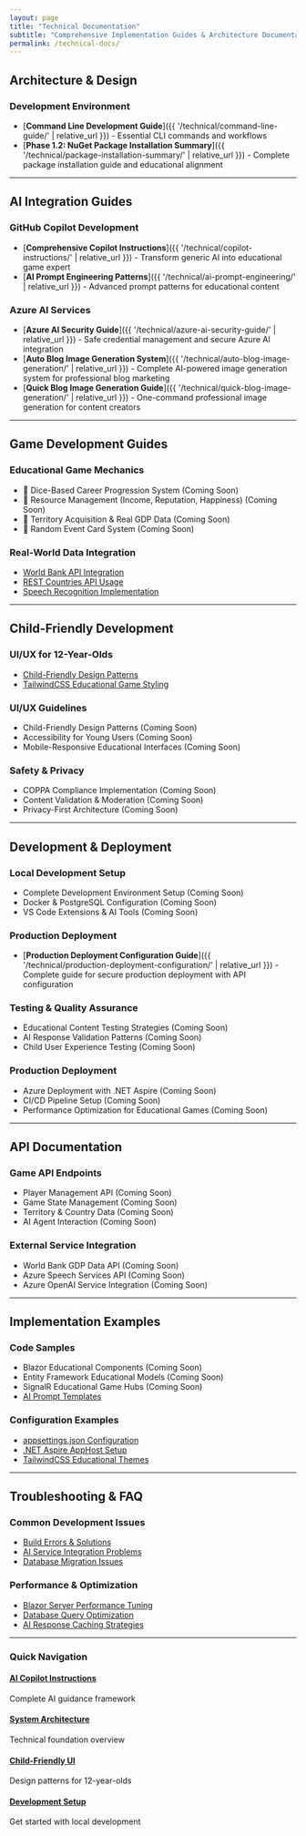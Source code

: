 ```yaml
---
layout: page
title: "Technical Documentation"
subtitle: "Comprehensive Implementation Guides & Architecture Documentation"
permalink: /technical-docs/
---
```


## Architecture & Design

### Development Environment

- [**Command Line Development Guide**]({{ '/technical/command-line-guide/' | relative_url }}) - Essential CLI commands and workflows
- [**Phase 1.2: NuGet Package Installation Summary**]({{ '/technical/package-installation-summary/' | relative_url }}) - Complete package installation guide and educational alignment

---

## AI Integration Guides

### GitHub Copilot Development

- [**Comprehensive Copilot Instructions**]({{ '/technical/copilot-instructions/' | relative_url }}) - Transform generic AI into educational game expert
- [**AI Prompt Engineering Patterns**]({{ '/technical/ai-prompt-engineering/' | relative_url }}) - Advanced prompt patterns for educational content

### Azure AI Services

- [**Azure AI Security Guide**]({{ '/technical/azure-ai-security-guide/' | relative_url }}) - Safe credential management and secure Azure AI integration
- [**Auto Blog Image Generation System**]({{ '/technical/auto-blog-image-generation/' | relative_url }}) - Complete AI-powered image generation system for professional blog marketing
- [**Quick Blog Image Generation Guide**]({{ '/technical/quick-blog-image-generation/' | relative_url }}) - One-command professional image generation for content creators

---

## Game Development Guides

### Educational Game Mechanics

- 🚧 Dice-Based Career Progression System (Coming Soon)
- 🚧 Resource Management (Income, Reputation, Happiness) (Coming Soon)
- 🚧 Territory Acquisition & Real GDP Data (Coming Soon)
- 🚧 Random Event Card System (Coming Soon)

### Real-World Data Integration

- [World Bank API Integration](/technical/world-bank-api/)
- [REST Countries API Usage](/technical/countries-api/)
- [Speech Recognition Implementation](/technical/speech-recognition/)

---

## Child-Friendly Development

### UI/UX for 12-Year-Olds

- [Child-Friendly Design Patterns](/technical/child-ui-patterns/)
- [TailwindCSS Educational Game Styling](/technical/tailwind-educational/)

### UI/UX Guidelines

- Child-Friendly Design Patterns (Coming Soon)
- Accessibility for Young Users (Coming Soon)
- Mobile-Responsive Educational Interfaces (Coming Soon)

### Safety & Privacy

- COPPA Compliance Implementation (Coming Soon)
- Content Validation & Moderation (Coming Soon)
- Privacy-First Architecture (Coming Soon)

---

## Development & Deployment

### Local Development Setup

- Complete Development Environment Setup (Coming Soon)
- Docker & PostgreSQL Configuration (Coming Soon)
- VS Code Extensions & AI Tools (Coming Soon)

### Production Deployment

- [**Production Deployment Configuration Guide**]({{ '/technical/production-deployment-configuration/' | relative_url }}) - Complete guide for secure production deployment with API configuration

### Testing & Quality Assurance

- Educational Content Testing Strategies (Coming Soon)
- AI Response Validation Patterns (Coming Soon)
- Child User Experience Testing (Coming Soon)

### Production Deployment

- Azure Deployment with .NET Aspire (Coming Soon)
- CI/CD Pipeline Setup (Coming Soon)
- Performance Optimization for Educational Games (Coming Soon)

---

## API Documentation

### Game API Endpoints

- Player Management API (Coming Soon)
- Game State Management (Coming Soon)
- Territory & Country Data (Coming Soon)
- AI Agent Interaction (Coming Soon)

### External Service Integration

- World Bank GDP Data API (Coming Soon)
- Azure Speech Services API (Coming Soon)
- Azure OpenAI Service Integration (Coming Soon)

---

## Implementation Examples

### Code Samples

- Blazor Educational Components (Coming Soon)
- Entity Framework Educational Models (Coming Soon)
- SignalR Educational Game Hubs (Coming Soon)
- [AI Prompt Templates](/technical/prompt-templates/)

### Configuration Examples

- [appsettings.json Configuration](/technical/configuration-examples/)
- [.NET Aspire AppHost Setup](/technical/aspire-examples/)
- [TailwindCSS Educational Themes](/technical/tailwind-examples/)

---

## Troubleshooting & FAQ

### Common Development Issues

- [Build Errors & Solutions](/technical/troubleshooting-build/)
- [AI Service Integration Problems](/technical/troubleshooting-ai/)
- [Database Migration Issues](/technical/troubleshooting-database/)

### Performance & Optimization

- [Blazor Server Performance Tuning](/technical/blazor-performance/)
- [Database Query Optimization](/technical/database-performance/)
- [AI Response Caching Strategies](/technical/ai-caching/)

---

<div class="documentation-navigation">
  <h3>Quick Navigation</h3>
  <div class="nav-grid">
    <div class="nav-item">
      <h4><a href="/technical/copilot-instructions/">AI Copilot Instructions</a></h4>
      <p>Complete AI guidance framework</p>
    </div>
    <div class="nav-item">
      <h4><a href="/technical/system-architecture/">System Architecture</a></h4>
      <p>Technical foundation overview</p>
    </div>
    <div class="nav-item">
      <h4><a href="/technical/child-ui-patterns/">Child-Friendly UI</a></h4>
      <p>Design patterns for 12-year-olds</p>
    </div>
    <div class="nav-item">
      <h4><a href="/technical/development-setup/">Development Setup</a></h4>
      <p>Get started with local development</p>
    </div>
  </div>
</div>
